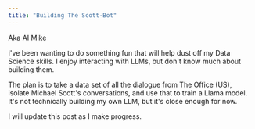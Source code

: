 ```yaml
---
title: "Building The Scott-Bot"
---
```

Aka AI Mike

I've been wanting to do something fun that will help dust off my Data Science skills. I enjoy interacting with LLMs, but don't know much about building them. 

The plan is to take a data set of all the dialogue from The Office (US), isolate Michael Scott's conversations, and use that to train a Llama model. It's not technically building my own LLM, but it's close enough for now. 

I will update this post as I make progress.
